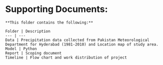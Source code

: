 # Supporting Documents:	
	
	**This folder contains the following:**
	
	Folder | Description
	--- | ---
	Data | Precipitation data collected from Pakistan Meteorological Department for Hyderabad (1981-2010) and Location map of study area.
	Model | Python
	Report | Scoping document
	Timeline | Flow chart and work distribution of project
  
	 
